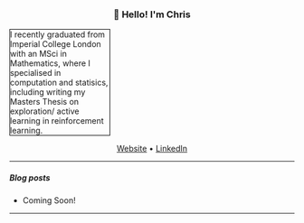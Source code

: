 <link rel="stylesheet" type="text/css" media="all" href="markdown_styles.css" />

<style>
     div.test {
       width: 35%;
       border: 1px solid black;
     }
</style>

<!-- ### Hi there 👋 -->

<!--
**cs2716/cs2716** is a ✨ _special_ ✨ repository because its `README.md` (this file) appears on your GitHub profile.

Here are some ideas to get you started:

- 🔭 I’m currently working on ...
- 🌱 I’m currently learning ...
- 👯 I’m looking to collaborate on ...
- 🤔 I’m looking for help with ...
- 💬 Ask me about ...
- 📫 How to reach me: ...
-->

<h3 align="center">👋 Hello! I'm Chris</h3>

<div class="test">
     I recently graduated from Imperial College London with an MSci in Mathematics, where I specialised in computation and statisics, including writing my Masters Thesis on exploration/ active learning in reinforcement learning.
</div>

<p align="center">
<!--   <a href="https://jasonet.co">Blog</a> • -->
    <a href="https://cs2716.github.io">Website</a> •
  <a href="https://www.linkedin.com/in/christopher-smith-969a06149/">LinkedIn</a>
</p>

---

##### Blog posts

<!--START_SECTION:posts-->
* Coming Soon!
<!--END_SECTION:posts-->

---


